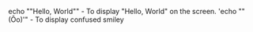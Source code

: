 echo ""Hello, World""	- To display "Hello, World" on the screen.
'echo "\"(Ôo)'"	- To display confused smiley

